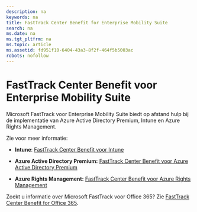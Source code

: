 ```yaml
---
description: na
keywords: na
title: FastTrack Center Benefit for Enterprise Mobility Suite
search: na
ms.date: na
ms.tgt_pltfrm: na
ms.topic: article
ms.assetid: fd951f10-6404-43a3-8f2f-464f5b5003ac
robots: nofollow
---
```

# FastTrack Center Benefit voor Enterprise Mobility Suite
Microsoft FastTrack voor Enterprise Mobility Suite biedt op afstand hulp bij de implementatie van Azure Active Directory Premium, Intune en Azure Rights Management.

Zie voor meer informatie:

-   **Intune**: [FastTrack Center Benefit voor Intune](../Topic/FastTrack_Center_Benefit_for_Intune.md)

-   **Azure Active Directory Premium:**  [FastTrack Center Benefit voor Azure Active Directory Premium](../Topic/FastTrack_Center_Benefit_for_Azure_Active_Directory_Premium.md)

-   **Azure Rights Management:**  [FastTrack Center Benefit voor Azure Rights Management](../Topic/FastTrack_Center_Benefit_for_Azure_Rights_Management.md)

Zoekt u informatie over Microsoft FastTrack voor Office 365? Zie [FastTrack Center Benefit for Office 365](https://technet.microsoft.com/library/office-365-onboarding-benefit.aspx).

